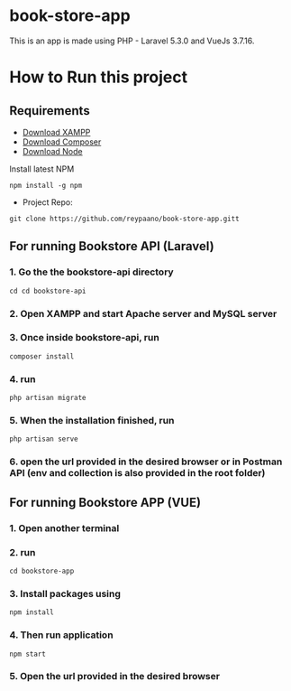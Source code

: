 # book-store-app

This is an app is made using PHP - Laravel 5.3.0 and VueJs 3.7.16.

<h1>How to Run this project</h1>

## Requirements

- [Download XAMPP](https://www.apachefriends.org/download.html)
- [Download Composer](https://getcomposer.org/download/)
- [Download Node](https://nodejs.org/en/download)

Install latest NPM

```
npm install -g npm
```

- Project Repo:

```
git clone https://github.com/reypaano/book-store-app.gitt
```

## **For running Bookstore API (Laravel)**

### 1. Go the the bookstore-api directory

```
cd cd bookstore-api
```

### 2. Open XAMPP and start Apache server and MySQL server

### 3. Once inside bookstore-api, run

```
composer install
```

### 4. run

```
php artisan migrate
```

### 5. When the installation finished, run

```
php artisan serve
```

### 6. open the url provided in the desired browser or in Postman API (env and collection is also provided in the root folder)

## **For running Bookstore APP (VUE)**

### 1. Open another terminal

### 2. run

```
cd bookstore-app
```

### 3. Install packages using

```
npm install
```

### 4. Then run application

```
npm start
```

### 5. Open the url provided in the desired browser
